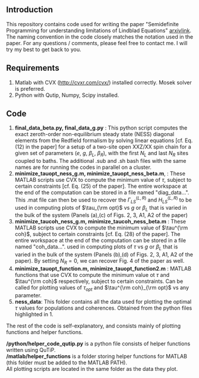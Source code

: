## Introduction
This repository contains code used for writing the paper "Semidefinite Programming for understanding limitations of Lindblad Equations" [arxivlink](https://arxiv.org/abs/2301.02146). The naming convention in the code closely matches the notation used in the paper. For any questions / comments, please feel free to contact me. I will try my best to get back to you. 

## Requirements
1. Matlab with CVX (http://cvxr.com/cvx/) installed correctly. Mosek solver is preferred.
2. Python with Qutip, Numpy, Scipy installed.

## Code
1. **final_data_beta.py, final_data_g.py** : This python script computes the exact zeroth-order non-equilibrium steady state (NESS) diagonal elements from the Redfield formalism by solving linear equations [cf. Eq. (12) in the paper] for a setup of a two-site open XXZ/XX spin chain for a given set of parameters ($e$, $g$, $\beta_L$, $\beta_R$), with the first $N_L$ and last $N_R$ sites coupled to baths. The additional .sub and .sh bash files with the same names are for running the codes in parallel on a cluster.
2. **minimize_tauopt_ness_g.m, minimize_tauopt_ness_beta.m**, : These MATLAB scripts use CVX to compute the minimum value of $\tau$, subject to certain constraints [cf. Eq. (25) of the paper]. The entire workspace at the end of the computation can be stored in a file named "diag_data...". This .mat file can then be used to recover the $\Gamma^{(L,R)}_{LS}$ and $H^{(L,R)}_{LS}$  to be used in computing plots of $\tau_{\rm opt}$ vs $g$ or $\beta_L$ that is varied in the bulk of the system (Panels (a),(c) of Figs. 2, 3, A1, A2 of the paper) 
3. **minimize_taucoh_ness_g.m, minimize_taucoh_ness_beta.m** : These MATLAB scripts use CVX to compute the minimum value of $\tau^{\rm coh}$, subject to certain constraints [cf. Eq. (28) of the paper]. The entire workspace at the end of the computation can be stored in a file named "coh_data...". used in computing plots of $\tau$ vs $g$ or $\beta_L$ that is varied in the bulk of the system (Panels (b),(d) of Figs. 2, 3, A1, A2 of the paper). By setting $N_R = 0$, we can recover Fig. 4 of the paper as well.
4. **minimize_tauopt_function.m, minimize_tauopt_function2.m** : MATLAB functions that use CVX to compute the minimum value ot $\tau$ and $\tau^{\rm coh}$ respectively, subject to certain constraints. Can be called for plotting values of $\tau_{opt}$ and $\tau^{\rm coh}_{\rm opt}$ vs any parameter.
5. **ness_data**: This folder contains all the data used for plotting the optimal $\tau$ values for populations and coherences. Obtained from the python files highlighted in 1.


The rest of the code is self-explanatory, and consists mainly of plotting functions and helper functions.  

 **/python/helper_code_qutip.py** is a python file consists of helper functions written using QuTiP.  
  **/matlab/helper_functions** is a folder storing helper functions for MATLAB (this folder must be added to the MATLAB PATH).  
All plotting scripts are located in the same folder as the data they plot.
